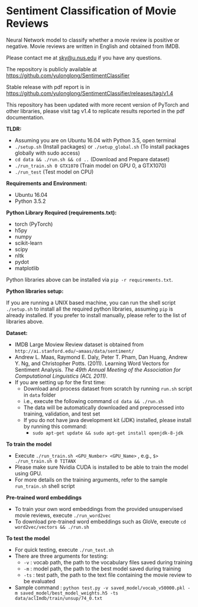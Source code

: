Sentiment Classification of Movie Reviews
===================================
Neural Network model to classify whether a movie review is positive or negative. Movie reviews are written in English and obtained from IMDB.

Please contact me at sky@u.nus.edu if you have any questions.

The repository is publicly available at https://github.com/yulonglong/SentimentClassifier

Stable release with pdf report is in https://github.com/yulonglong/SentimentClassifier/releases/tag/v1.4

This repository has been updated with more recent version of PyTorch and other libraries, please visit tag v1.4 to replicate results reported in the pdf documentation.

**TLDR:**  
- Assuming you are on Ubuntu 16.04 with Python 3.5, open terminal  
- `./setup.sh` (Install packages) or `./setup_global.sh` (To install packages globally with sudo access)
- `cd data && ./run.sh && cd ..` (Download and Prepare dataset)
- `./run_train.sh 0 GTX1070` (Train model on GPU 0, a GTX1070)
- `./run_test` (Test model on CPU)

**Requirements and Environment:**  
- Ubuntu 16.04  
- Python 3.5.2  

**Python Library Required (requirements.txt):**  
- torch (PyTorch)  
- h5py  
- numpy  
- scikit-learn  
- scipy  
- nltk  
- pydot  
- matplotlib  

Python libraries above can be installed via `pip -r requirements.txt`.

**Python libraries setup:**

If you are running a UNIX based machine, you can run the shell script `./setup.sh` to install all the required python libraries, assuming `pip` is already installed. If you prefer to install manually, please refer to the list of libraries above.

**Dataset:**  
- IMDB Large Moview Review dataset is obtained from `http://ai.stanford.edu/~amaas/data/sentiment/`
- Andrew L. Maas, Raymond E. Daly, Peter T. Pham, Dan Huang, Andrew Y. Ng, and Christopher Potts. (2011). Learning Word Vectors for Sentiment Analysis. _The 49th Annual Meeting of the Association for Computational Linguistics (ACL 2011)_.  
- If you are setting up for the first time:  
	- Download and process dataset from scratch by running `run.sh` script in `data` folder  
	- i.e., execute the following command `cd data && ./run.sh`  
	- The data will be automatically downloaded and preprocessed into training, validation, and test set
	- If you do not have java development kit (JDK) installed, please install by running this command:
		- `sudo apt-get update && sudo apt-get install openjdk-8-jdk`

**To train the model**
- Execute `./run_train.sh <GPU_Number> <GPU_Name>` , e.g., `$> ./run_train.sh 0 TITANX`  
- Please make sure Nvidia CUDA is installed to be able to train the model using GPU.  
- For more details on the training arguments, refer to the sample `run_train.sh` shell script  

**Pre-trained word embeddings**
- To train your own word embeddings from the provided unsupervised movie reviews, execute `./run_word2vec`  
- To download pre-trained word embeddings such as GloVe, execute `cd word2vec/vectors && ./run.sh`

**To test the model**
- For quick testing, execute `./run_test.sh`  
- There are three arguments for testing:
	- `-v`  : vocab path, the path to the vocabulary files saved during training
	- `-m`  : model path, the path to the best model saved during training
	- `-ts` : test path, the path to the text file containing the movie review to be evaluated
- Sample command : `python test.py -v saved_model/vocab_v50000.pkl -m saved_model/best_model_weights.h5 -ts data/aclImdb/train/unsup/74_0.txt`
